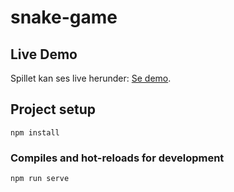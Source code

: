 # snake-game

## Live Demo
Spillet kan ses live herunder:
[Se demo](https://trophysnake.netlify.app).

## Project setup
```
npm install
```

### Compiles and hot-reloads for development
```
npm run serve
```
